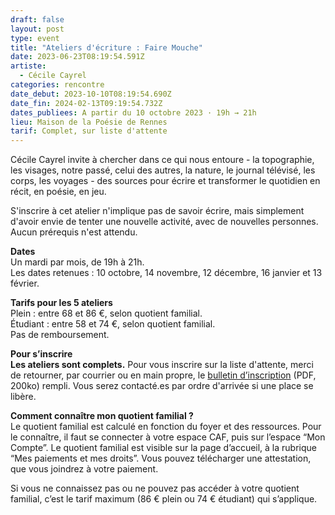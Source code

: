 ```yaml
---
draft: false
layout: post
type: event
title: "Ateliers d'écriture : Faire Mouche"
date: 2023-06-23T08:19:54.591Z
artiste:
  - Cécile Cayrel
categories: rencontre
date_debut: 2023-10-10T08:19:54.690Z
date_fin: 2024-02-13T09:19:54.732Z
dates_publiees: A partir du 10 octobre 2023 · 19h → 21h
lieu: Maison de la Poésie de Rennes
tarif: Complet, sur liste d'attente
---
```

Cécile Cayrel invite à chercher dans ce qui nous entoure - la topographie, les visages, notre passé, celui des autres, la nature, le journal télévisé, les corps, les voyages - des sources pour écrire et transformer le quotidien en récit, en poésie, en jeu. 

S'inscrire à cet atelier n'implique pas de savoir écrire, mais simplement d'avoir envie de tenter une nouvelle activité, avec de nouvelles personnes. Aucun prérequis n'est attendu.

**Dates**\
Un mardi par mois, de 19h à 21h.\
Les dates retenues : 10 octobre, 14 novembre, 12 décembre, 16 janvier et 13 février.

**Tarifs pour les 5 ateliers**\
Plein : entre 68 et 86 €, selon quotient familial.\
Étudiant : entre 58 et 74 €, selon quotient familial.\
Pas de remboursement.

**Pour s’inscrire**\
**Les ateliers sont complets.** Pour vous inscrire sur la liste d'attente, merci de retourner, par courrier ou en main propre, le [bulletin d’inscription](/imgs/inscription-ateliers-d-criture-faire-mouche.pdf) (PDF, 200ko) rempli. Vous serez contacté.es par ordre d'arrivée si une place se libère.

**Comment connaître mon quotient familial ?**\
Le quotient familial est calculé en fonction du foyer et des ressources. Pour le connaître, il faut se connecter à votre espace CAF, puis sur l’espace “Mon Compte”. Le quotient familial est visible sur la page d’accueil, à la rubrique “Mes paiements et mes droits”. Vous pouvez télécharger une attestation, que vous joindrez à votre paiement.

Si vous ne connaissez pas ou ne pouvez pas accéder à votre quotient familial, c’est le tarif maximum (86 € plein ou 74 € étudiant) qui s’applique.